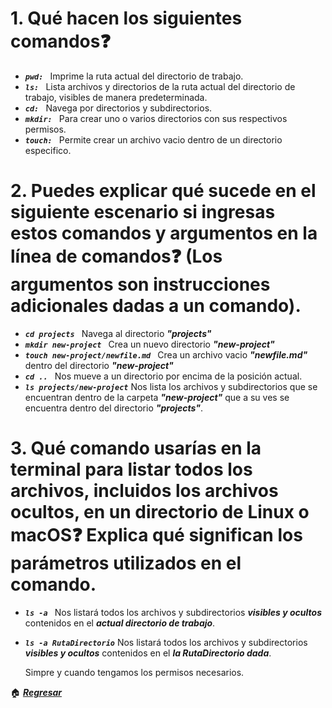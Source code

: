 # 1. Qué hacen los siguientes comandos❓

- ***`pwd: `*** Imprime la ruta actual del directorio de trabajo.
- ***`ls: `*** Lista archivos y directorios de la ruta actual del directorio de trabajo, visibles de manera predeterminada.
- ***`cd: `*** Navega por directorios y subdirectorios.
- ***`mkdir: `*** Para crear uno o varios directorios con sus respectivos permisos.
- ***`touch: `*** Permite crear un archivo vacio dentro de un directorio especifico.

# 2. Puedes explicar qué sucede en el siguiente escenario si ingresas estos comandos y argumentos en la línea de comandos❓ (Los argumentos son instrucciones adicionales dadas a un comando).

- ***`cd projects `*** Navega al directorio ***"projects"***
- ***`mkdir new-project `*** Crea un nuevo directorio ***"new-project"***
- ***`touch new-project/newfile.md `*** Crea un archivo vacio ***"newfile.md"*** dentro del directorio ***"new-project"***
- ***`cd .. `*** Nos mueve a un directorio por encima de la posición actual.
- ***`ls projects/new-project`*** Nos lista los archivos y subdirectorios que se encuentran dentro de la carpeta ***"new-project"*** que a su ves se encuentra dentro del directorio ***"projects"***.

# 3. Qué comando usarías en la terminal para listar todos los archivos, incluidos los archivos ocultos, en un directorio de Linux o macOS❓ Explica qué significan los parámetros utilizados en el comando.

- ***`ls -a `*** Nos listará todos los archivos y subdirectorios ***visibles y ocultos*** contenidos en el ***actual directorio de trabajo***.
- ***`ls -a RutaDirectorio`*** Nos listará todos los archivos y subdirectorios ***visibles y ocultos*** contenidos en el ***la RutaDirectorio dada***.

  Simpre y cuando tengamos los permisos necesarios.

🏠 [***Regresar***](./README.md)
